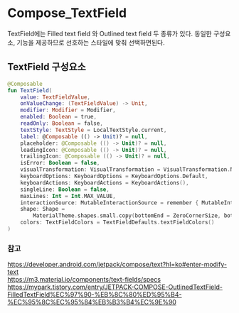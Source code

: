 # Compose_TextField
TextField에는 Filled text field 와 Outlined text field 두 종류가 있다.
동일한 구성요소, 기능을 제공하므로 선호하는 스타일에 맞춰 선택하면된다.
 
## TextField 구성요소
``` kotlin
@Composable
fun TextField(
    value: TextFieldValue,
    onValueChange: (TextFieldValue) -> Unit,
    modifier: Modifier = Modifier,
    enabled: Boolean = true,
    readOnly: Boolean = false,
    textStyle: TextStyle = LocalTextStyle.current,
    label: @Composable (() -> Unit)? = null,
    placeholder: @Composable (() -> Unit)? = null,
    leadingIcon: @Composable (() -> Unit)? = null,
    trailingIcon: @Composable (() -> Unit)? = null,
    isError: Boolean = false,
    visualTransformation: VisualTransformation = VisualTransformation.None,
    keyboardOptions: KeyboardOptions = KeyboardOptions.Default,
    keyboardActions: KeyboardActions = KeyboardActions(),
    singleLine: Boolean = false,
    maxLines: Int = Int.MAX_VALUE,
    interactionSource: MutableInteractionSource = remember { MutableInteractionSource() },
    shape: Shape =
        MaterialTheme.shapes.small.copy(bottomEnd = ZeroCornerSize, bottomStart = ZeroCornerSize),
    colors: TextFieldColors = TextFieldDefaults.textFieldColors()
) 
```

### 참고
https://developer.android.com/jetpack/compose/text?hl=ko#enter-modify-text   
https://m3.material.io/components/text-fields/specs    
https://mypark.tistory.com/entry/JETPACK-COMPOSE-OutlinedTextField-FilledTextField%EC%97%90-%EB%8C%80%ED%95%B4-%EC%95%8C%EC%95%84%EB%B3%B4%EC%9E%90        

